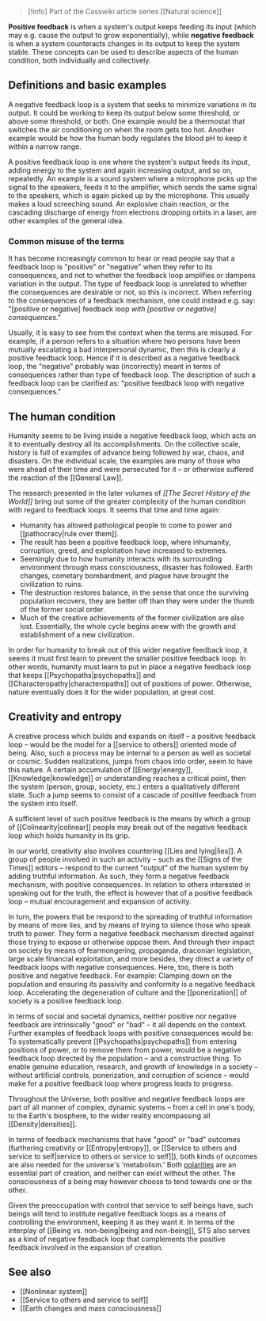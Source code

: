 
> [!info] Part of the Casswiki article series [[Natural science]]

**Positive feedback** is when a system's output keeps feeding its input (which may e.g. cause the output to grow exponentially), while **negative feedback** is when a system counteracts changes in its output to keep the system stable. These concepts can be used to describe aspects of the human condition, both individually and collectively.

Definitions and basic examples
------------------------------

A negative feedback loop is a system that seeks to minimize variations in its output. It could be working to keep its output below some threshold, or above some threshold, or both. One example would be a thermostat that switches the air conditioning on when the room gets too hot. Another example would be how the human body regulates the blood pH to keep it within a narrow range.

A positive feedback loop is one where the system's output feeds its input, adding energy to the system and again increasing output, and so on, repeatedly. An example is a sound system where a microphone picks up the signal to the speakers, feeds it to the amplifier, which sends the same signal to the speakers, which is again picked up by the microphone. This usually makes a loud screeching sound. An explosive chain reaction, or the cascading discharge of energy from electrons dropping orbits in a laser, are other examples of the general idea.

### Common misuse of the terms

It has become increasingly common to hear or read people say that a feedback loop is "positive" or "negative" when they refer to its consequences, and not to whether the feedback loop amplifies or dampens variation in the output. The type of feedback loop is unrelated to whether the consequences are desirable or not, so this is incorrect. When referring to the consequences of a feedback mechanism, one could instead e.g. say: "\[positive or negative\] feedback loop _with \[positive or negative\] consequences_."

Usually, it is easy to see from the context when the terms are misused. For example, if a person refers to a situation where two persons have been mutually escalating a bad interpersonal dynamic, then this is clearly a positive feedback loop. Hence if it is described as a negative feedback loop, the "negative" probably was (incorrectly) meant in terms of consequences rather than type of feedback loop. The description of such a feedback loop can be clarified as: "positive feedback loop with negative consequences."

The human condition
-------------------

Humanity seems to be living inside a negative feedback loop, which acts on it to eventually destroy all its accomplishments. On the collective scale, history is full of examples of advance being followed by war, chaos, and disasters. On the individual scale, the examples are many of those who were ahead of their time and were persecuted for it – or otherwise suffered the reaction of the [[General Law]].

The research presented in the later volumes of _[[The Secret History of the World]]_ bring out some of the greater complexity of the human condition with regard to feedback loops. It seems that time and time again:

*   Humanity has allowed pathological people to come to power and [[pathocracy|rule over them]].
*   The result has been a positive feedback loop, where inhumanity, corruption, greed, and exploitation have increased to extremes.
*   Seemingly due to how humanity interacts with its surrounding environment through mass consciousness, disaster has followed. Earth changes, cometary bombardment, and plague have brought the civilization to ruins.
*   The destruction restores balance, in the sense that once the surviving population recovers, they are better off than they were under the thumb of the former social order.
*   Much of the creative achievements of the former civilization are also lost. Essentially, the whole cycle begins anew with the growth and establishment of a new civilization.

In order for humanity to break out of this wider negative feedback loop, it seems it must first learn to prevent the smaller positive feedback loop. In other words, humanity must learn to put in place a negative feedback loop that keeps [[Psychopaths|psychopaths]] and [[Characteropathy|characteropaths]] out of positions of power. Otherwise, nature eventually does it for the wider population, at great cost.

Creativity and entropy
----------------------

A creative process which builds and expands on itself – a positive feedback loop – would be the model for a [[service to others]] oriented mode of being. Also, such a process may be internal to a person as well as societal or cosmic. Sudden realizations, jumps from chaos into order, seem to have this nature. A certain accumulation of [[Energy|energy]], [[Knowledge|knowledge]] or understanding reaches a critical point, then the system (person, group, society, etc.) enters a qualitatively different state. Such a jump seems to consist of a cascade of positive feedback from the system into itself.

A sufficient level of such positive feedback is the means by which a group of [[Colinearity|colinear]] people may break out of the negative feedback loop which holds humanity in its grip.

In our world, creativity also involves countering [[Lies and lying|lies]]. A group of people involved in such an activity – such as the [[Signs of the Times]] editors – respond to the current "output" of the human system by adding truthful information. As such, they form a negative feedback mechanism, with positive consequences. In relation to others interested in speaking out for the truth, the effect is however that of a positive feedback loop – mutual encouragement and expansion of activity.

In turn, the powers that be respond to the spreading of truthful information by means of more lies, and by means of trying to silence those who speak truth to power. They form a negative feedback mechanism directed against those trying to expose or otherwise oppose them. And through their impact on society by means of fearmongering, propaganda, draconian legislation, large scale financial exploitation, and more besides, they direct a variety of feedback loops with negative consequences. Here, too, there is both positive and negative feedback. For example: Clamping down on the population and ensuring its passivity and conformity is a negative feedback loop. Accelerating the degeneration of culture and the [[ponerization]] of society is a positive feedback loop.

In terms of social and societal dynamics, neither positive nor negative feedback are intrinsically "good" or "bad" – it all depends on the context. Further examples of feedback loops with positive consequences would be: To systematically prevent [[Psychopaths|psychopaths]] from entering positions of power, or to remove them from power, would be a negative feedback loop directed by the population – and a constructive thing. To enable genuine education, research, and growth of knowledge in a society – without artificial controls, ponerization, and corruption of science – would make for a positive feedback loop where progress leads to progress.

Throughout the Universe, both positive and negative feedback loops are part of all manner of complex, dynamic systems – from a cell in one's body, to the Earth's biosphere, to the wider reality encompassing all [[Density|densities]].

In terms of feedback mechanisms that have "good" or "bad" outcomes (furthering creativity or [[Entropy|entropy]], or [[Service to others and service to self|service to others or service to self]]), both kinds of outcomes are also needed for the universe's 'metabolism.' Both [polarities]([[Polarity]]) are an essential part of creation, and neither can exist without the other. The consciousness of a being may however choose to tend towards one or the other.

Given the preoccupation with control that service to self beings have, such beings will tend to institute negative feedback loops as a means of controlling the environment, keeping it as they want it. In terms of the interplay of [[Being vs. non-being|being and non-being]], STS also serves as a kind of negative feedback loop that complements the positive feedback involved in the expansion of creation.

See also
--------

*   [[Nonlinear system]]
*   [[Service to others and service to self]]
*   [[Earth changes and mass consciousness]]